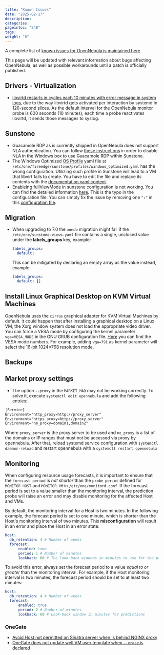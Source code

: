 ```yaml
---
title: "Known Issues"
date: "2025-02-17"
description:
categories:
pageintoc: "248"
tags:
weight: "6"
---
```


<a id="known-issues"></a>

<!--# Known Issues -->

A complete list of [known issues for OpenNebula is maintained here](https://github.com/OpenNebula/one/issues?q=is%3Aopen+is%3Aissue+label%3A%22Type%3A+Bug%22+label%3A%22Status%3A+Accepted%22).

This page will be updated with relevant information about bugs affecting OpenNebula, as well as possible workarounds until a patch is officially published.

## Drivers - Virtualization

- [libvirtd restarts in cycles each 10 minutes with error message in system logs](https://github.com/OpenNebula/one/issues/6463), due to the way libvirtd gets activated per interaction by systemd in 120-second slices. As the default interval for the OpenNebula monitor probe is 600 seconds (10 minutes), each time a probe reactivates libvirtd, it sends those messages to syslog.

## Sunstone

- Guacamole RDP as is currently shipped in OpenNebula does not support NLA authentication. You can follow [these instructions](https://www.parallels.com/blogs/ras/disabling-network-level-authentication/) in order to disable NLA in the Windows box to use Guacamole RDP within Sunstone.
- The Windows Optimized [OS Profile](../../../product/virtual_machines_operation/guest_operating_systems/os_profile.md) yaml file at `/etc/one/fireedge/sunstone/profiles/windows_optimized.yaml` has the wrong configuration. Utilizing such profile in Sunstone will lead to a VM that libvirt fails to create. You have to edit the file and replace its contents with the [documentation yaml content](../../../product/virtual_machines_operation/guest_operating_systems/os_profile.md#profile-chain-loading).
- Enableing fullViewMode in sunstone configuration is not working. You can find the detailed information [here](https://github.com/OpenNebula/one/issues/7154). This is the typo in the configuration file. You can simply fix the issue by removing one `":"` in this [configuration file](https://github.com/OpenNebula/one/blob/release-7.0.0/src/fireedge/etc/sunstone/sunstone-server.conf#L128).

## Migration

- When upgrading to 7.0 the `onedb` migration might fail if the `/etc/one/sunstone-views.yaml` file contains a single, unclosed value under the **labels_groups** key, example:

  ```yaml
  labels_groups:
    default:
  ```

  This can be mitigated by declaring an empty array as the value instead, example:

  ```yaml
  labels_groups:
    default: []
  ```

## Install Linux Graphical Desktop on KVM Virtual Machines

OpenNebula uses the `cirrus` graphical adapter for KVM Virtual Machines by default. It could happen that after installing a graphical desktop on a Linux VM, the Xorg window system does not load the appropriate video driver. You can force a VESA mode by configuring the kernel parameter `vga=VESA_MODE` in the GNU GRUB configuration file. [Here](https://en.wikipedia.org/wiki/VESA_BIOS_Extensions#Linux_video_mode_numbers/) you can find the VESA mode numbers. For example, adding `vga=791` as kernel parameter will select the 16-bit 1024×768 resolution mode.

## Backups


## Market proxy settings

- The option `--proxy` in the `MARKET_MAD` may not be working correctly. To solve it, execute `systemctl edit opennebula` and add the following entries:

```default
[Service]
Environment="http_proxy=http://proxy_server"
Environment="https_proxy=http://proxy_server"
Environment="no_proxy=domain1,domain2"
```

Where `proxy_server` is the proxy server to be used and `no_proxy` is a list of the domains or IP ranges that must not be accessed via proxy by opennebula. After that, reload systemd service configuration with `systemctl daemon-reload` and restart opennebula with a `systemctl restart opennebula`

## Monitoring

When configuring resource usage forecasts, it is important to ensure that the `forecast period` is _not shorter_ than the `probe period` defined for `MONITOR_HOST` and `MONITOR_VM` in `/etc/one/monitord.conf`. If the forecast period is set to a value smaller than the monitoring interval, the prediction probe will raise an error and may disable monitoring for the affected Host and VMs.

By default, the monitoring interval for a Host is two minutes. In the following example, the forecast period is set to one minute, which is shorter than the Host's monitoring interval of two minutes. This **misconfiguration** will result in an error and place the Host in an error state:

```yaml
host:
  db_retention: 4 # Number of weeks
  forecast:
      enabled: true
      period: 1 # Number of minutes
      lookback: 60 # The look-back windows in minutes to use for the predictions
```

To avoid this error, always set the forecast period to a value _equal to or greater_ than the monitoring interval. For example, if the Host monitoring interval is two minutes, the forecast period should be set to at least two minutes:

```yaml
host:
  db_retention: 4 # Number of weeks
  forecast:
      enabled: true
      period: 2 # Number of minutes
      lookback: 60 # Look-back window in minutes for predictions
```

### OneGate

- [Avoid Host not permitted on Sinatra server when is behind NGINX proxy](https://github.com/OpenNebula/one/issues/7231)
- [OneGate does not update well VM user template when `--erase` is declared](https://github.com/OpenNebula/one/issues/7239)
